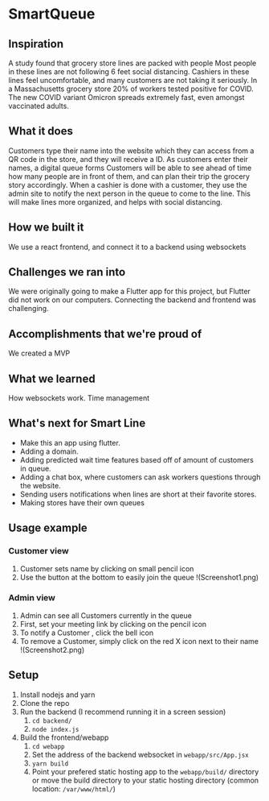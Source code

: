 # SmartQueue

## Inspiration

A study found that grocery store lines are packed with people
Most people in these lines are not following 6 feet social distancing. 
Cashiers in these lines feel uncomfortable, and many customers are not taking it seriously. 
In a Massachusetts grocery store 20% of workers tested positive for COVID. 
The new COVID variant Omicron spreads extremely fast, even amongst vaccinated adults. 


## What it does

Customers type their name into the website which they can access from a QR code in the store, and they will receive a ID.
As customers enter their names, a digital queue forms
Customers will be able to see ahead of time how many people are in front of them, and can plan their trip the grocery story accordingly. 
When a cashier is done with a customer, they use the admin site to notify the next person in the queue to come to the line. 
This will make lines more organized, and helps with social distancing. 

## How we built it

We use a react frontend, and connect it to a backend using websockets

## Challenges we ran into

We were originally going to make a Flutter app for this project, but Flutter did not work on our computers. Connecting the backend and frontend was challenging.

## Accomplishments that we're proud of

We created a MVP

## What we learned

How websockets work. Time management

## What's next for Smart Line

- Make this an app using flutter. 
- Adding a domain. 
- Adding predicted wait time features based off of amount of customers in queue.
- Adding a chat box, where customers can ask workers questions through the website. 
- Sending users notifications when lines are short at their favorite stores.
- Making stores have their own queues 

## Usage example
### Customer view
1. Customer sets name by clicking on small pencil icon
2. Use the button at the bottom to easily join the queue
!(Screenshot1.png)
### Admin view
1. Admin can see all Customers currently in the queue
2. First, set your meeting link by clicking on the pencil icon
3. To notify a Customer , click the bell icon
4. To remove a Customer, simply click on the red X icon next to their name
!(Screenshot2.png)

## Setup
1. Install nodejs and yarn
2. Clone the repo
3. Run the backend (I recommend running it in a screen session)
   1. `cd backend/`
   2. `node index.js`
4. Build the frontend/webapp
   1. `cd webapp`
   2. Set the address of the backend websocket in `webapp/src/App.jsx`
   3. `yarn build`
   4. Point your prefered static hosting app to the `webapp/build/` directory or move the build directory to your static hosting directory (common location: `/var/www/html/`)


